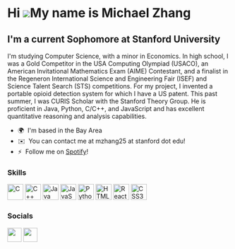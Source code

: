 Hi ![](https://user-images.githubusercontent.com/18350557/176309783-0785949b-9127-417c-8b55-ab5a4333674e.gif)My name is Michael Zhang
=====================================================================================================================================

I'm a current Sophomore at Stanford University
----------------------------------------------

I'm studying Computer Science, with a minor in Economics. In high school, I was a Gold Competitor in the USA Computing Olympiad (USACO), an American Invitational Mathematics Exam (AIME) Contestant, and a finalist in the Regeneron International Science and Engineering Fair (ISEF) and Science Talent Search (STS) competitions. For my project, I invented a portable opioid detection system for which I have a US patent. This past summer, I was CURIS Scholar with the Stanford Theory Group. He is proficient in Java, Python, C/C++, and JavaScript and has excellent quantitative reasoning and analysis capabilities.

*   🌍  I'm based in the Bay Area
*   ✉️  You can contact me at mzhang25 at stanford dot edu!
*   ⚡  Follow me on [Spotify](https://open.spotify.com/user/31zu3ghmtlzoeasze2r6c6pbqpfy?si=cfd8d950d14449d4)!

### Skills 
<p align="left">
<a href="https://docs.microsoft.com/en-us/cpp/?view=msvc-170" target="_blank" rel="noreferrer"><img src="https://raw.githubusercontent.com/danielcranney/readme-generator/main/public/icons/skills/c-colored.svg" width="36" height="36" alt="C" /></a>
<a href="https://docs.microsoft.com/en-us/cpp/?view=msvc-170" target="_blank" rel="noreferrer"><img src="https://raw.githubusercontent.com/danielcranney/readme-generator/main/public/icons/skills/cplusplus-colored.svg" width="36" height="36" alt="C++" /></a>
<a href="https://www.oracle.com/java/" target="_blank" rel="noreferrer"><img src="https://raw.githubusercontent.com/danielcranney/readme-generator/main/public/icons/skills/java-colored.svg" width="36" height="36" alt="Java" /></a>
<a href="https://developer.mozilla.org/en-US/docs/Web/JavaScript" target="_blank" rel="noreferrer"><img src="https://raw.githubusercontent.com/danielcranney/readme-generator/main/public/icons/skills/javascript-colored.svg" width="36" height="36" alt="JavaScript" /></a>
<a href="https://www.python.org/" target="_blank" rel="noreferrer"><img src="https://raw.githubusercontent.com/danielcranney/readme-generator/main/public/icons/skills/python-colored.svg" width="36" height="36" alt="Python" /></a>
<a href="https://developer.mozilla.org/en-US/docs/Glossary/HTML5" target="_blank" rel="noreferrer"><img src="https://raw.githubusercontent.com/danielcranney/readme-generator/main/public/icons/skills/html5-colored.svg" width="36" height="36" alt="HTML5" /></a>
<a href="https://reactjs.org/" target="_blank" rel="noreferrer"><img src="https://raw.githubusercontent.com/danielcranney/readme-generator/main/public/icons/skills/react-colored.svg" width="36" height="36" alt="React" /></a>
<a href="https://www.w3.org/TR/CSS/#css" target="_blank" rel="noreferrer"><img src="https://raw.githubusercontent.com/danielcranney/readme-generator/main/public/icons/skills/css3-colored.svg" width="36" height="36" alt="CSS3" /></a>
</p>

### Socials
<p align="left">
<a href="https://www.github.com/mikezhang25" target="_blank" rel="noreferrer"><img src="https://icons-for-free.com/iconfiles/png/512/developers+github+github+logo+web+design+web+development+icon-1320196083747626912.png" width="32" height="32" /></a>
<a href="https://www.linkedin.com/in/michaelyfzhang" target="_blank" rel="noreferrer"><img src="https://raw.githubusercontent.com/danielcranney/readme-generator/main/public/icons/socials/linkedin.svg" width="32" height="32" /></a>
</p>

